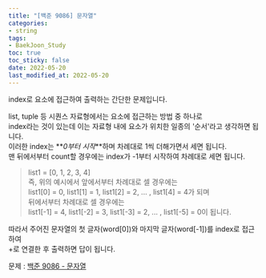 ```yaml
---
title: "[백준 9086] 문자열"
categories: 
- string
tags:
- BaekJoon_Study
toc: true
toc_sticky: false
date: 2022-05-20
last_modified_at: 2022-05-20
---
```


index로 요소에 접근하여 출력하는 간단한 문제입니다.

list, tuple 등 시퀀스 자료형에서는 요소에 접근하는 방법 중 하나로  
index라는 것이 있는데 이는 자료형 내에 요소가 위치한 일종의 '순서'라고 생각하면 됩니다.  
이러한 index는 **_0부터 시작_**하며 차례대로 1씩 더해가면서 세면 됩니다.  
맨 뒤에서부터 count할 경우에는 index가 -1부터 시작하여 차례대로 세면 됩니다.  

>list1 = [0, 1, 2, 3, 4]  
즉, 위의 예시에서 앞에서부터 차례대로 셀 경우에는  
list1[0] = 0, list1[1] = 1, list1[2] = 2, ... , list1[4] = 4가 되며  
뒤에서부터 차례대로 셀 경우에는  
list1[-1] = 4, list1[-2] = 3, list1[-3] = 2, ... , list1[-5] = 0이 됩니다.  

따라서 주어진 문자열의 첫 글자(word[0])와 마지막 글자(word[-1])를 index로 접근하여  
+로 연결한 후 출력하면 답이 됩니다.  

문제 : [백준 9086 - 문자열](https://www.acmicpc.net/problem/9086)

<script src="https://gist.github.com/Ryumaker/07874f24f86677270d0187d1af2bab17.js"></script>


